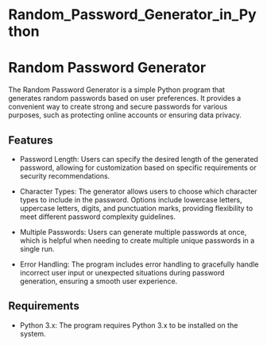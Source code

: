 # Random_Password_Generator_in_Python
# Random Password Generator

The Random Password Generator is a simple Python program that generates random passwords based on user preferences. It provides a convenient way to create strong and secure passwords for various purposes, such as protecting online accounts or ensuring data privacy.

## Features

- Password Length: Users can specify the desired length of the generated password, allowing for customization based on specific requirements or security recommendations.

- Character Types: The generator allows users to choose which character types to include in the password. Options include lowercase letters, uppercase letters, digits, and punctuation marks, providing flexibility to meet different password complexity guidelines.

- Multiple Passwords: Users can generate multiple passwords at once, which is helpful when needing to create multiple unique passwords in a single run.

- Error Handling: The program includes error handling to gracefully handle incorrect user input or unexpected situations during password generation, ensuring a smooth user experience.

## Requirements

- Python 3.x: The program requires Python 3.x to be installed on the system.
